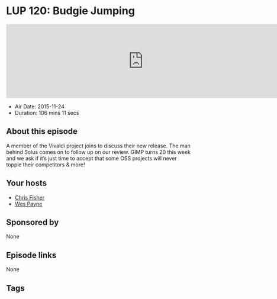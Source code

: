 # LUP 120: Budgie Jumping

<iframe src="https://player.fireside.fm/v2/RUkczH-V+4vmalQ_a?theme=dark" width="740" height="200" frameborder="0" scrolling="no"></iframe>

* Air Date: 2015-11-24
* Duration: 106 mins 11 secs

## About this episode

A member of the Vivaldi project joins to discuss their new release. The man behind Solus comes on to follow up on our review. GIMP turns 20 this week and we ask if it’s just time to accept that some OSS projects will never topple their competitors & more!

## Your hosts
* [Chris Fisher](https://linuxunplugged.com/hosts/chrislas)
* [Wes Payne](https://linuxunplugged.com/hosts/wes)

## Sponsored by

None



## Episode links

None



## Tags

